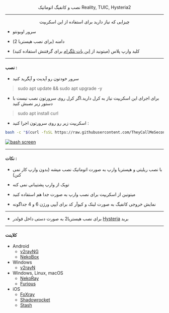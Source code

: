 <p align="center">
نصب و کانفیگ اتوماتیک Reality, TUIC, Hysteria2
</p>

------------

<p align="center">
 چیزایی که نیاز دارید برای استفاده از این اسکریپت 
</p>

- سرور اوبونتو

- دامنه (برای نصب هیستربا 2)

- کلید وارپ پلاس (میتونید از [این بات تلگرام](https://t.me/generatewarpplusbot " این بات تلگرام") برای گرفتنش استفاده کنید)

------------

#### نصب :

- سرور خودتون رو آپدیت و آپگرید کنید
> sudo apt update && sudo apt upgrade -y


- برای اجرای این اسکریپت نیاز به کرل دارید.اگر کرل روی سرورتون نصب نیست با دستور زیر نصبش کنید

>sudo apt install curl

- اسکریپت زیر رو روی سرورتون اجرا کنید : 


```bash
bash -c "$(curl -fsSL https://raw.githubusercontent.com/TheyCallMeSecond/config-examples/main/3-in-1.sh)"
```
[![bash screen](https://github.com/TheyCallMeSecond/config-examples/blob/main/img/24.png?raw=true "bash screen")](https://github.com/TheyCallMeSecond/config-examples/blob/main/img/24.png?raw=true "bash screen")

------------

#### نکات :

- با نصب ریلیتی و هیستریا وارپ به صورت اتوماتیک نصب میشه (بدون وارپ کار نمی کنن)

- تویک از وارپ پشتیبانی نمی کنه

- میتونین از اسکریپت برای نصب وارپ به صورت جدا هم استفاده کنید

- نمایش خروجی کانفیگ به صورت لینک و کیو‌آر کد برای آیپی ورژن 6 و 4 جداگونه



------------
- برای نصب هیستریا2 به صورت دستی داخل فولدر [Hysteria](https://github.com/TheyCallMeSecond/config-examples/tree/main/Hysteria "Hysteria") برید


------------


#### کلاینت
- Android
  - [v2rayNG](https://github.com/2dust/v2rayNg/releases)
  - [NekoBox](https://github.com/MatsuriDayo/NekoBoxForAndroid/releases)
- Windows
  - [v2rayN](https://github.com/2dust/v2rayN/releases)
- Windows, Linux, macOS
  - [NekoRay](https://github.com/MatsuriDayo/nekoray/releases)
  - [Furious](https://github.com/LorenEteval/Furious/releases)
- iOS
  - [FoXray](https://apps.apple.com/app/foxray/id6448898396)
  - [Shadowrocket](https://apps.apple.com/app/shadowrocket/id932747118)
  - [Stash](https://apps.apple.com/app/stash/id1596063349)
